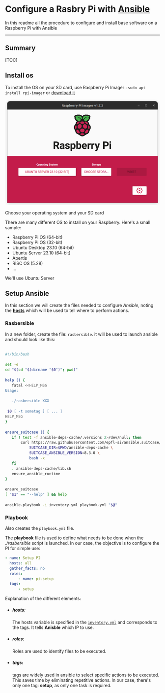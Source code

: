 # Configure a Rasbry Pi with [Ansible](https://www.ansible.com/)

In this readme all the procedure to configure and install base software on a Raspberry Pi with Ansible

---

## Summary

[TOC]

## Install os

To install the OS on your SD card, use Raspberry Pi Imager : `sudo apt install rpi-imager` or [download it](https://www.raspberrypi.com/software/)

![Raspberry Pi Imager](imager.png)

Choose your operating system and your SD card

There are many different OS to install on your Raspberry. Here's a small sample:

-   Raspberry Pi OS (64-bit)
-   Raspberry Pi OS (32-bit)
-   Ubuntu Desktop 23.10 (64-bit)
-   Ubuntu Server 23.10 (64-bit)
-   Apertis
-   RISC OS (5.28)
-   ...

We'll use Ubuntu Server

## Setup Ansible

In this section we will create the files needed to configure _Ansible_, noting the [**hosts**](#hosts) which will be used to tell where to perform actions.

### Rasbersible

In a new folder, create the file: `rasbersible`.
it will be used to launch ansible and should look like this:

```bash

#!/bin/bash

set -e
cd "$(cd "$(dirname "$0")"; pwd)"

help () {
   fatal <<HELP_MSG
Usage:

   ./rasbersible XXX

 $0 [ -t sometag ] [ ... ]
HELP_MSG
}

ensure_suitcase () {
   if ! test -f ansible-deps-cache/.versions 2>/dev/null; then
       curl https://raw.githubusercontent.com/epfl-si/ansible.suitcase/master/install.sh | \
           SUITCASE_DIR=$PWD/ansible-deps-cache \
           SUITCASE_ANSIBLE_VERSION=8.3.0 \
           bash -x
   fi
   . ansible-deps-cache/lib.sh
   ensure_ansible_runtime
}

ensure_suitcase
[ "$1" == "--help" ] && help

ansible-playbook -i inventory.yml playbook.yml "$@"


```

### Playbook

Also creates the `playbook.yml` file.

The **playbook** file is used to define what needs to be done when the _./rasbersible_ script is launched. In our case, the objective is to configure the PI for simple use:

```yml
- name: Setup PI
  hosts: all
  gather_facts: no
  roles:
      - name: pi-setup
  tags:
      - setup
```

Explanation of the different elements:

-   ##### hosts:
    The hosts variable is specified in the [`inventory.yml`](#inventory) and corresponds to the tags. It tells **Anisble** which IP to use.
-   ##### roles:
    Roles are used to identify files to be executed.
-   ##### tags:
    tags are widely used in ansible to select specific actions to be executed. This saves time by eliminating repetitive actions. In our case, there's only one tag: **setup**, as only one task is required.
